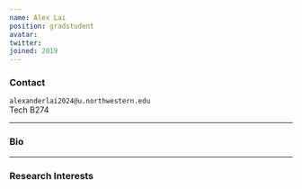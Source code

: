 ```yaml
---
name: Alex Lai
position: gradstudent
avatar: 
twitter:
joined: 2019
---
```


### Contact

<i class="fa fa-envelope-o"></i>  `alexanderlai2024@u.northwestern.edu`<br>
<i class="fa fa-building"></i> Tech B274 <br>

<hr>

### Bio


<hr>

### Research Interests

